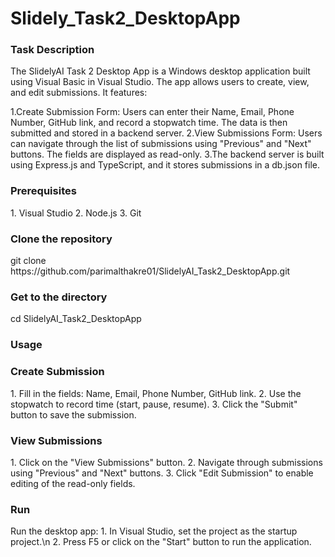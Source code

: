 # Slidely_Task2_DesktopApp
<h3>Task Description</h3>
<p>The SlidelyAI Task 2 Desktop App is a Windows desktop application built using Visual Basic in Visual Studio. The app allows users to create, view, and edit submissions. It features:

1.Create Submission Form: Users can enter their Name, Email, Phone Number, GitHub link, and record a stopwatch time. The data is then submitted and stored in a backend server.</ul>
2.View Submissions Form: Users can navigate through the list of submissions using "Previous" and "Next" buttons. The fields are displayed as read-only.</ul>
3.The backend server is built using Express.js and TypeScript, and it stores submissions in a db.json file.</ul>
</p>
<h3>Prerequisites</h3>
1. Visual Studio
2. Node.js
3. Git

<h3>Clone the repository</h3>
git clone https://github.com/parimalthakre01/SlidelyAI_Task2_DesktopApp.git
<h3>Get to the directory</h3>
cd SlidelyAI_Task2_DesktopApp

<h3>Usage</h3>
<h3>Create Submission</h3>
1. Fill in the fields: Name, Email, Phone Number, GitHub link.
2. Use the stopwatch to record time (start, pause, resume).
3. Click the "Submit" button to save the submission.

<h3>View Submissions</h3>
1. Click on the "View Submissions" button.
2. Navigate through submissions using "Previous" and "Next" buttons.
3. Click "Edit Submission" to enable editing of the read-only fields.

<h3>Run</h3>
Run the desktop app:
1. In Visual Studio, set the project as the startup project.\n
2. Press F5 or click on the "Start" button to run the application.
